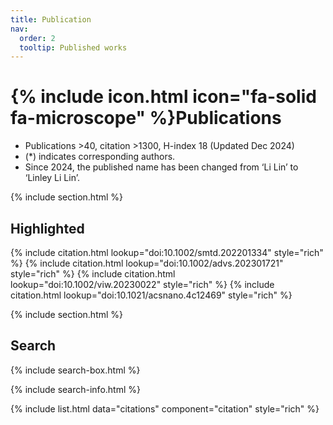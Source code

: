 ```yaml
---
title: Publication
nav:
  order: 2
  tooltip: Published works
---
```


# {% include icon.html icon="fa-solid fa-microscope" %}Publications

- Publications >40, citation >1300, H-index 18 (Updated Dec 2024)
- (*) indicates corresponding authors.
- Since 2024, the published name has been changed from ‘Li Lin’ to ‘Linley Li Lin’.
  
{% include section.html %}

## Highlighted

{% include citation.html lookup="doi:10.1002/smtd.202201334" style="rich" %}
{% include citation.html lookup="doi:10.1002/advs.202301721" style="rich" %}
{% include citation.html lookup="doi:10.1002/viw.20230022" style="rich" %}
{% include citation.html lookup="doi:10.1021/acsnano.4c12469" style="rich" %}

{% include section.html %}

## Search

{% include search-box.html %}

{% include search-info.html %}

{% include list.html data="citations" component="citation" style="rich" %}

